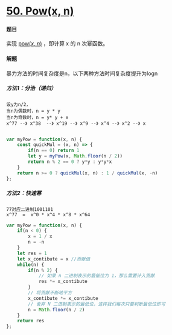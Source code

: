 # [50. Pow(x, n)](https://leetcode-cn.com/problems/powx-n/)

#### 题目

实现 [pow(*x*, *n*)](https://www.cplusplus.com/reference/valarray/pow/) ，即计算 x 的 n 次幂函数。

#### 解题

暴力方法的时间复杂度是n，以下两种方法时间复杂度提升为logn

##### 方法1：分治（递归）

```
设y为n/2，
当n为偶数时，n = y * y
当n为奇数时，n = y* y + x
x^77 --》 x^38  --》 x^19 --》 x^9 --》 x^4 --》 x^2 --》 x
```

```js

var myPow = function(x, n) {
    const quickMul = (x, n) => {
        if(n == 0) return 1
        let y = myPow(x, Math.floor(n / 2))
        return n % 2 == 0 ? y*y : y*y*x
    }
    return n >= 0 ? quickMul(x, n) : 1 / quickMul(x, -n)
};
```



##### 方法2：快速幂

```
77对应二进制1001101
x^77  =  x^0 * x^4 * x^8 * x^64
```

```js
var myPow = function(x, n) {
    if(n < 0) {
        x = 1 / x
        n = -n
    }
    let res = 1
    let x_contibute = x //贡献值
    while(n) {
        if(n % 2) {
            // 如果 n 二进制表示的最低位为 1，那么需要计入贡献
            res *= x_contibute
        }
        // 将贡献不断地平方
        x_contibute *= x_contibute
        // 舍弃 N 二进制表示的最低位，这样我们每次只要判断最低位即可
        n = Math.floor(n / 2)
    }
    return res
};
```

